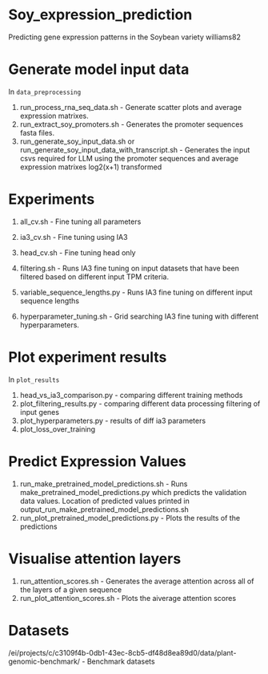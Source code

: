 # Soy_expression_prediction
Predicting gene expression patterns in the Soybean variety williams82

# Generate model input data 
In `data_preprocessing`
1. run_process_rna_seq_data.sh  - Generate scatter plots and average expression matrixes.  
2. run_extract_soy_promoters.sh - Generates the promoter sequences fasta files.
3. run_generate_soy_input_data.sh or run_generate_soy_input_data_with_transcript.sh - Generates the input csvs required for LLM using the promoter sequences and average expression matrixes log2(x+1) transformed

# Experiments

1. all_cv.sh - Fine tuning all parameters 
2. ia3_cv.sh - Fine tuning using IA3
3. head_cv.sh - Fine tuning head only

4. filtering.sh - Runs IA3 fine tuning on input datasets that have been filtered based on different input TPM criteria. 
5. variable_sequence_lengths.py - Runs IA3 fine tuning on different input sequence lengths
6. hyperparameter_tuning.sh - Grid searching IA3 fine tuning with different hyperparameters. 


# Plot experiment results
In `plot_results`
1.  head_vs_ia3_comparison.py - comparing different training methods
2.  plot_filtering_results.py - comparing different data processing filtering of input genes
3.  plot_hyperparameters.py - results of diff ia3 parameters
4.  plot_loss_over_training

# Predict Expression Values 
1. run_make_pretrained_model_predictions.sh - Runs make_pretrained_model_predictions.py which predicts the validation data values. Location of predicted values printed in output_run_make_pretrained_model_predictions.sh
2. run_plot_pretrained_model_predictions.py - Plots the results of the predictions

# Visualise attention layers
1. run_attention_scores.sh - Generates the average attention across all of the layers of a given sequence
2. run_plot_attention_scores.sh - Plots the aiverage attention scores 


# Datasets 
/ei/projects/c/c3109f4b-0db1-43ec-8cb5-df48d8ea89d0/data/plant-genomic-benchmark/ - Benchmark datasets

